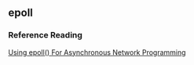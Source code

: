 ## epoll
### Reference Reading
[Using epoll() For Asynchronous Network Programming](https://kovyrin.net/2006/04/13/epoll-asynchronous-network-programming/)